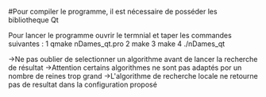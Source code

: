 #Pour compiler le programme, il est nécessaire de posséder les bibliotheque Qt

Pour lancer le programme ouvrir le termnial et taper les commandes suivantes :
	1   qmake nDames_qt.pro
	2   make
	3   make
	4   ./nDames_qt
	
->Ne pas oublier de selectionner un algorithme avant de lancer la recherche de résultat
->Attention certains algorithmes ne sont pas adaptés por un nombre de reines trop grand
->L'algorithme de recherche locale ne retourne pas de resultat dans la configuration proposé


	

